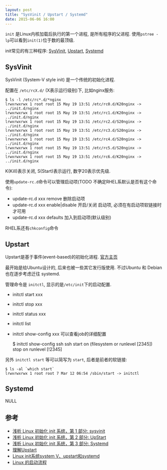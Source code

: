 ```yaml
---
layout: post
title: "SysVinit / Upstart / Systemd"
date: 2015-06-06 16:00
---
```


`init` 是Linux内核加载后执行的第一个进程, 是所有程序的父进程. 使用`pstree -lp`可以看到`init(1)`位于数的最顶级.

init常见的有三种程序: [SysVinit](http://en.wikipedia.org/wiki/Init), [Upstart](http://en.wikipedia.org/wiki/Upstart), [Systemd](http://en.wikipedia.org/wiki/Systemd)


## SysVinit ##

SysVinit (System-V style init) 是一个传统的初始化进程.

配置在 `/etc/rcX.d/` (X表示运行级别)下, 比如nginx服务:

	$ ls -l /etc/rc*.d/*nginx
	lrwxrwxrwx 1 root root 15 May 19 13:51 /etc/rc0.d/K20nginx -> ../init.d/nginx
	lrwxrwxrwx 1 root root 15 May 19 13:51 /etc/rc1.d/K20nginx -> ../init.d/nginx
	lrwxrwxrwx 1 root root 15 May 19 13:51 /etc/rc2.d/S20nginx -> ../init.d/nginx
	lrwxrwxrwx 1 root root 15 May 19 13:51 /etc/rc3.d/S20nginx -> ../init.d/nginx
	lrwxrwxrwx 1 root root 15 May 19 13:51 /etc/rc4.d/S20nginx -> ../init.d/nginx
	lrwxrwxrwx 1 root root 15 May 19 13:51 /etc/rc5.d/S20nginx -> ../init.d/nginx
	lrwxrwxrwx 1 root root 15 May 19 13:51 /etc/rc6.d/K20nginx -> ../init.d/nginx

K(Kill)表示关闭, S(Start)表示运行, 数字20表示优先级.

使用`update-rc.d`命令可以管理启动项(TODO 不确定RHEL系默认是否有这个命令):

* update-rc.d xxx remove 删除启动项
* update-rc.d xxx enable|disable 开启/关闭 启动项, 必须在有启动项软链接时才可用
* update-rc.d xxx defaults 加入到启动项(默认级别)

RHEL系还有`chkconfig`命令

## Upstart ##

Upstart是基于事件(event-based)的初始化进程. [官方主页](http://upstart.ubuntu.com/)

最开始是给Ubuntu设计的, 后来也被一些其它发行版使用. 不过Ubuntu 和 Debian 也在逐步考虑迁往 systemd.

管理命令是 `initctl`, 显示的是`/etc/init`下的启动配置.

* initctl start xxx
* initctl stop xxx
* initctl status xxx
* initctl list
* initctl show-config xxx 可以查看job的详细配置


	$ initctl show-config ssh
	ssh
	  start on (filesystem or runlevel [2345])
	  stop on runlevel [!2345]

另外 `initctl start` 等可以简写为 `start`, 后者是前者的软链接:

	$ ls -al `which start`
	lrwxrwxrwx 1 root root 7 Mar 12 06:54 /sbin/start -> initctl



## Systemd ##

NULL


## 参考 ##

* [浅析 Linux 初始化 init 系统，第 1 部分: sysvinit](http://www.ibm.com/developerworks/cn/linux/1407_liuming_init1/)
* [浅析 Linux 初始化 init 系统，第 2 部分: UpStart](http://www.ibm.com/developerworks/cn/linux/1407_liuming_init2/index.html)
* [浅析 Linux 初始化 init 系统，第 3 部分: Systemd](http://www.ibm.com/developerworks/cn/linux/1407_liuming_init3/)
* [理解Upstart](http://www.mike.org.cn/articles/understand-upstart/)
* [Linux init系统system V、upstart和systemd](http://www.php101.cn/2014/10/29/Linux-init%E7%B3%BB%E7%BB%9Fsystem-V%E3%80%81upstart%E5%92%8Csystemd/)
* [Linux 的启动流程](http://www.ruanyifeng.com/blog/2013/08/linux_boot_process.html)

